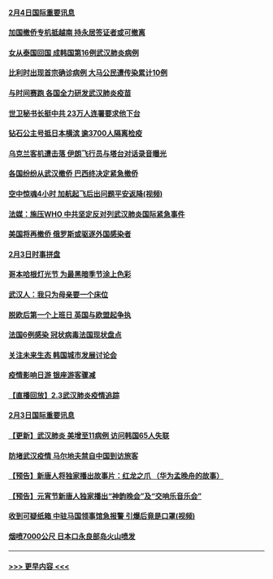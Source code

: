 #### [2月4日国际重要讯息](../pages/prog202/a102768884.md?t=02042244) 
#### [加国撤侨专机抵越南 持永居签证者或可撤离](../pages/prog202/a102768877.md?t=02042244) 
#### [女从泰国回国 成韩国第16例武汉肺炎病例](../pages/prog202/a102768669.md?t=02042244) 
#### [比利时出现首宗确诊病例 大马公民遭传染累计10例](../pages/prog202/a102768824.md?t=02042244) 
#### [与时间赛跑 各国全力研发武汉肺炎疫苗](../pages/prog202/a102768738.md?t=02042244) 
#### [世卫秘书长挺中共 23万人连署要求他下台](../pages/prog202/a102768717.md?t=02042244) 
#### [钻石公主号抵日本横滨 逾3700人隔离检疫](../pages/prog202/a102768714.md?t=02042244) 
#### [乌克兰客机遭击落 伊朗飞行员与塔台对话录音曝光](../pages/prog202/a102768645.md?t=02042244) 
#### [各国纷纷从武汉撤侨 巴西终决定紧急撤侨](../pages/prog202/a102768630.md?t=02042244) 
#### [空中惊魂4小时 加航起飞后出问题平安返降(视频)](../pages/prog202/a102768601.md?t=02042244) 
#### [法媒：施压WHO 中共坚定反对列武汉肺炎国际紧急事件](../pages/prog202/a102768584.md?t=02042244) 
#### [美国将再撤侨 俄罗斯或驱逐外国感染者](../pages/prog202/a102768247.md?t=02042244) 
#### [2月3日时事拼盘](../pages/prog202/a102768402.md?t=02042244) 
#### [哥本哈根灯光节 为最黑暗季节涂上色彩](../pages/prog202/a102768369.md?t=02042244) 
#### [武汉人：我只为母亲要一个床位](../pages/prog202/a102768250.md?t=02042244) 
#### [脱欧后第一个上班日 英国与欧盟起争执](../pages/prog202/a102768252.md?t=02042244) 
#### [法国6例感染 冠状病毒法国现状盘点](../pages/prog202/a102768157.md?t=02042244) 
#### [关注未来生态 韩国城市发展讨论会](../pages/prog202/a102768153.md?t=02042244) 
#### [疫情影响日游 银座游客骤减](../pages/prog202/a102768160.md?t=02042244) 
#### [【直播回放】2.3武汉肺炎疫情追踪](../pages/prog202/a102768128.md?t=02042244) 
#### [2月3日国际重要讯息](../pages/prog202/a102767896.md?t=02042244) 
#### [【更新】武汉肺炎 美增至11病例 访问韩国65人失联](../pages/prog202/a102758911.md?t=02042244) 
#### [防堵武汉疫情 马尔地夫禁自中国到访旅客](../pages/prog202/a102767847.md?t=02042244) 
#### [【预告】新唐人将独家播出故事片：红龙之爪 （华为孟晚舟的故事）](../pages/prog202/a102767728.md?t=02042244) 
#### [【预告】元宵节新唐人独家播出“神韵晚会”及“交响乐音乐会”](../pages/prog202/a102767674.md?t=02042244) 
#### [收到可疑纸箱 中驻马国领事馆急报警 引爆后竟是口罩(视频)](../pages/prog202/a102767695.md?t=02042244) 
#### [烟喷7000公尺 日本口永良部岛火山喷发](../pages/prog202/a102767687.md?t=02042244) 

----
#### [ >>> 更早内容 <<< ](../indexes/prog202-earlier.md)
